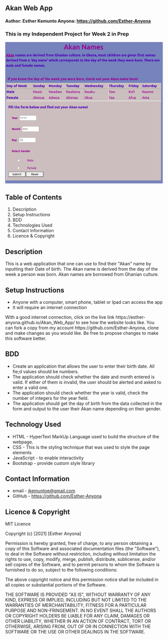 ## Akan Web App

#### Author: Esther Kemunto Anyona: https://github.com/Esther-Anyona

### This is my Independent Project for Week 2 in Prep


![Esther](/Assets/Akanshot.png)

## Table of Contents
1. Description
1. Setup Instructions
1. BDD
1. Technologies Used
1. Contact Information
1. Licence & Copyright


## Description

<p>This is a web application that one can use to find their "Akan" name by inputting their Date of birth. The Akan name is derived from the day of the week a person was born. Akan names are borrowed from Ghanian culture.</p>


## Setup Instructions

* Anyone with a computer, smart phone, tablet or Ipad can access the app
* It will require an internet connection 
<p>With a good internet connection, click on the live link https://esther-anyona.github.io/Akan_Web_App/ to see how the website looks like. You can fork a copy from my account https://github.com/Esther-Anyona, clone and make changes as you would like. Be free to propose changes to make this software better.</p>


## BDD

- Create an application that allows the user to enter their birth date. All fie;d values should be numbers.
- The application should check whether the date and month entered is valid. If either of them is invalid,  the user should be alerted and asked to enter a valid one. 
- The application should check whether the year is valid, check the number of integers for the year field.
- The application should get the day of birth from the data collected in the form and output to the user their Akan name depending on their gender. 


## Technology Used

* HTML - HyperText MarkUp Language used to build the structure of the webpage.
* CSS - This is the styling technique that was used to style the page elements 
* JavaScript - to enable interactivity
* Bootstrap - provide custom style library


## Contact Information

* email - jkemuntoe@gmail.com
* GitHub - https://github.com/Esther-Anyona


## Licence & Copyright

MIT Licence

Copyright (c) [2021] [Esther Anyona]

<p>Permission is hereby granted, free of charge, to any person obtaining a copy of this Software and associated documentation files (the "Software"), to deal in the Software without restriction, including without limitation the rights to use, copy, modify, merge, publish, distribute, sublicense, and/or sell copies of the Software, and to permit persons to whom the Software is furnished to do so, subject to the following conditions:

The above copyright notice and this permission notice shall be included in all copies or substantial portions of the Software.

THE SOFTWARE IS PROVIDED "AS IS", WITHOUT WARRANTY OF ANY KIND, EXPRESS OR IMPLIED, INCLUDING BUT NOT LIMITED TO THE WARRANTIES OF MERCHANTABILITY, FITNESS FOR A PARTICULAR PURPOSE AND NON-FRINGEMENT. IN NO EVENT SHALL THE AUTHORS OR COPYRIGHT HOLDERS BE LIABLE FOR ANY CLAIM, DAMAGES OR OTHER LIABILITY, WHETHER IN AN ACTION OF CONTRACT, TORT OR OTHERWISE, ARISING FROM, OUT OF OR IN CONNECTION WITH THE SOFTWARE OR THE USE OR OTHER DEALINGS IN THE SOFTWARE.</p>